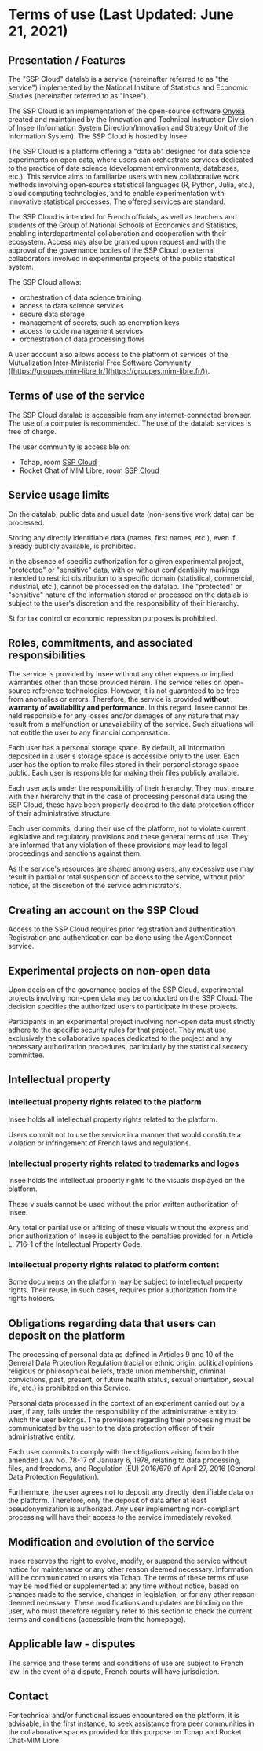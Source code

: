 # Terms of use (Last Updated: June 21, 2021)

## Presentation / Features

The "SSP Cloud" datalab is a service (hereinafter referred to as "the service") implemented by the National Institute of Statistics and Economic Studies (hereinafter referred to as "Insee").

The SSP Cloud is an implementation of the open-source software [Onyxia](https://github.com/InseeFrLab/onyxia) created and maintained by the Innovation and Technical Instruction Division of Insee (Information System Direction/Innovation and Strategy Unit of the Information System). The SSP Cloud is hosted by Insee.

The SSP Cloud is a platform offering a "datalab" designed for data science experiments on open data, where users can orchestrate services dedicated to the practice of data science (development environments, databases, etc.). This service aims to familiarize users with new collaborative work methods involving open-source statistical languages (R, Python, Julia, etc.), cloud computing technologies, and to enable experimentation with innovative statistical processes. The offered services are standard.

The SSP Cloud is intended for French officials, as well as teachers and students of the Group of National Schools of Economics and Statistics, enabling interdepartmental collaboration and cooperation with their ecosystem. Access may also be granted upon request and with the approval of the governance bodies of the SSP Cloud to external collaborators involved in experimental projects of the public statistical system.

The SSP Cloud allows:

* orchestration of data science training
* access to data science services
* secure data storage
* management of secrets, such as encryption keys
* access to code management services
* orchestration of data processing flows

A user account also allows access to the platform of services of the Mutualization Inter-Ministerial Free Software Community ([https://groupes.mim-libre.fr/](https://groupes.mim-libre.fr/)).

## Terms of use of the service

The SSP Cloud datalab is accessible from any internet-connected browser. The use of a computer is recommended. The use of the datalab services is free of charge.

The user community is accessible on:

* Tchap, room [SSP Cloud](https://www.tchap.gouv.fr/#/room/#SSPCloudXDpAw6v:agent.finances.tchap.gouv.fr)
* Rocket Chat of MIM Libre, room [SSP Cloud](https://chat.mim-libre.fr/channel/sspcloud)

## Service usage limits

On the datalab, public data and usual data (non-sensitive work data) can be processed.

Storing any directly identifiable data (names, first names, etc.), even if already publicly available, is prohibited.

In the absence of specific authorization for a given experimental project, "protected" or "sensitive" data, with or without confidentiality markings intended to restrict distribution to a specific domain (statistical, commercial, industrial, etc.), cannot be processed on the datalab. The "protected" or "sensitive" nature of the information stored or processed on the datalab is subject to the user's discretion and the responsibility of their hierarchy.

St for tax control or economic repression purposes is prohibited.

## Roles, commitments, and associated responsibilities

The service is provided by Insee without any other express or implied warranties other than those provided herein. The service relies on open-source reference technologies. However, it is not guaranteed to be free from anomalies or errors. Therefore, the service is provided **without warranty of availability and performance**. In this regard, Insee cannot be held responsible for any losses and/or damages of any nature that may result from a malfunction or unavailability of the service. Such situations will not entitle the user to any financial compensation.

Each user has a personal storage space. By default, all information deposited in a user's storage space is accessible only to the user. Each user has the option to make files stored in their personal storage space public. Each user is responsible for making their files publicly available.

Each user acts under the responsibility of their hierarchy. They must ensure with their hierarchy that in the case of processing personal data using the SSP Cloud, these have been properly declared to the data protection officer of their administrative structure.

Each user commits, during their use of the platform, not to violate current legislative and regulatory provisions and these general terms of use. They are informed that any violation of these provisions may lead to legal proceedings and sanctions against them.

As the service's resources are shared among users, any excessive use may result in partial or total suspension of access to the service, without prior notice, at the discretion of the service administrators.

## Creating an account on the SSP Cloud

Access to the SSP Cloud requires prior registration and authentication. Registration and authentication can be done using the AgentConnect service.

## Experimental projects on non-open data

Upon decision of the governance bodies of the SSP Cloud, experimental projects involving non-open data may be conducted on the SSP Cloud. The decision specifies the authorized users to participate in these projects.

Participants in an experimental project involving non-open data must strictly adhere to the specific security rules for that project. They must use exclusively the collaborative spaces dedicated to the project and any necessary authorization procedures, particularly by the statistical secrecy committee.

## Intellectual property

### Intellectual property rights related to the platform

Insee holds all intellectual property rights related to the platform.

Users commit not to use the service in a manner that would constitute a violation or infringement of French laws and regulations.

### Intellectual property rights related to trademarks and logos

Insee holds the intellectual property rights to the visuals displayed on the platform.

These visuals cannot be used without the prior written authorization of Insee.

Any total or partial use or affixing of these visuals without the express and prior authorization of Insee is subject to the penalties provided for in Article L. 716-1 of the Intellectual Property Code.

### Intellectual property rights related to platform content

Some documents on the platform may be subject to intellectual property rights. Their reuse, in such cases, requires prior authorization from the rights holders.

## Obligations regarding data that users can deposit on the platform

The processing of personal data as defined in Articles 9 and 10 of the General Data Protection Regulation (racial or ethnic origin, political opinions, religious or philosophical beliefs, trade union membership, criminal convictions, past, present, or future health status, sexual orientation, sexual life, etc.) is prohibited on this Service.

Personal data processed in the context of an experiment carried out by a user, if any, falls under the responsibility of the administrative entity to which the user belongs. The provisions regarding their processing must be communicated by the user to the data protection officer of their administrative entity.

Each user commits to comply with the obligations arising from both the amended Law No. 78-17 of January 6, 1978, relating to data processing, files, and freedoms, and Regulation (EU) 2016/679 of April 27, 2016 (General Data Protection Regulation).

Furthermore, the user agrees not to deposit any directly identifiable data on the platform. Therefore, only the deposit of data after at least pseudonymization is authorized. Any user implementing non-compliant processing will have their access to the service immediately revoked.

## Modification and evolution of the service

Insee reserves the right to evolve, modify, or suspend the service without notice for maintenance or any other reason deemed necessary. Information will be communicated to users via Tchap. The terms of these terms of use may be modified or supplemented at any time without notice, based on changes made to the service, changes in legislation, or for any other reason deemed necessary. These modifications and updates are binding on the user, who must therefore regularly refer to this section to check the current terms and conditions (accessible from the homepage).

## Applicable law - disputes

The service and these terms and conditions of use are subject to French law. In the event of a dispute, French courts will have jurisdiction.

## Contact

For technical and/or functional issues encountered on the platform, it is advisable, in the first instance, to seek assistance from peer communities in the collaborative spaces provided for this purpose on Tchap and Rocket Chat-MIM Libre.